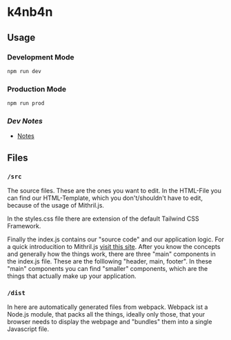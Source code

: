 # k4nb4n

## Usage

### Development Mode

```sh
npm run dev
```

### Production Mode

```sh
npm run prod
```

### _Dev Notes_

* [Notes](https://gh.3n3a.ch/my-wiki/notes/webapp-mithril-webpack/)

## Files

### `/src`

The source files. These are the ones you want to edit.
In the HTML-File you can find our HTML-Template, which you don't/shouldn't have to edit, because of the usage of Mithril.js.

In the styles.css file there are extension of the default Tailwind CSS Framework.

Finally the index.js contains our "source code" and our application logic. For a quick introducition to Mithril.js [visit this site](https://mithril.js.org/index.html). After you know the concepts and generally how the things work, there are three "main" components in the index.js file. These are the folllowing "header, main, footer". In these "main" components you can find "smaller" components, which are the things that actually make up your application.

### `/dist`

In here are automatically generated files from webpack. Webpack ist a Node.js module, that packs all the things, ideally only those, that your browser needs to display the webpage and "bundles" them into a single Javascript file.
